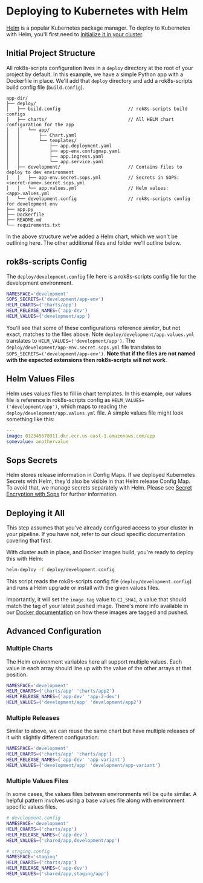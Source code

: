 # Deploying to Kubernetes with Helm

[Helm](https://helm.sh/) is a popular Kubernetes package manager. To deploy to Kubernetes with Helm, you'll first need to [initialize it in your cluster](https://docs.helm.sh/using_helm#install-helm).

## Initial Project Structure

All rok8s-scripts configuration lives in a `deploy` directory at the root of your project by default. In this example, we have a simple Python app with a Dockerfile in place. We'll add that `deploy` directory and add a rok8s-scripts build config file (`build.config`).

```plaintext
app-dir/
├── deploy/
│   ├── build.config                         // rok8s-scripts build configs
│   ├── charts/                              // All HELM chart configuration for the app
│   │   └── app/
│   │       ├── Chart.yaml
│   │       └── templates/
│   │           ├── app.deployment.yaml
│   │           ├── app-env.configmap.yaml
│   │           ├── app.ingress.yaml
│   │           └── app.service.yaml
│   ├── development/                         // Contains files to deploy to dev environment
│   │   ├── app-env.secret.sops.yml          // Secrets in SOPS: <secret-name>.secret.sops.yml
│   │   └── app.values.yml                   // Helm values: <app>.values.yml
│   └── development.config                   // rok8s-scripts config for development env
├── app.py
├── Dockerfile
├── README.md
└── requirements.txt
```

In the above structure we've added a Helm chart, which we won't be outlining here. The other additional files and folder we'll outline below.

## rok8s-scripts Config
The `deploy/development.config` file here is a rok8s-scripts config file for the development environment.

```bash
NAMESPACE='development'
SOPS_SECRETS=('development/app-env')
HELM_CHARTS=('charts/app')
HELM_RELEASE_NAMES=('app-dev')
HELM_VALUES=('development/app')
```

You'll see that some of these configurations reference _similar_, but not exact, matches to the files above. Note `deploy/development/app.values.yml` translates to `HELM_VALUES=('development/app')`. The `deploy/development/app-env.secret.sops.yml` file translates to `SOPS_SECRETS=('development/app-env')`. **Note that if the files are not named with the expected extensions then rok8s-scripts will not work**.

## Helm Values Files

Helm uses values files to fill in chart templates. In this example, our values file is reference in rok8s-scripts config as `HELM_VALUES=('development/app')`, which maps to reading the `deploy/development/app.values.yml` file. A simple values file might look something like this:

```yaml
---
image: 012345678911.dkr.ecr.us-east-1.amazonaws.com/app
somevalue: anothervalue
```

## Sops Secrets

Helm stores release information in Config Maps. If we deployed Kubernetes Secrets with Helm, they'd also be visible in that Helm release Config Map. To avoid that, we manage secrets separately with Helm. Please see [Secret Encryption with Sops](docs/sops.md) for further information.

## Deploying it All

This step assumes that you've already configured access to your cluster in your pipeline. If you have not, refer to our cloud specific documentation covering that first.

With cluster auth in place, and Docker images build, you're ready to deploy this with Helm:

```bash
helm-deploy -f deploy/development.config
```

This script reads the rok8s-scripts config file (`deploy/development.config`) and runs a Helm upgrade or install with the given values files.

Importantly, it will set the `image.tag` value to `CI_SHA1`, a value that should match the tag of your latest pushed image. There's more info available in our [Docker documentation](docs/docker.md) on how these images are tagged and pushed.

## Advanced Configuration

### Multiple Charts
The Helm environment variables here all support multiple values. Each value in each array should line up with the value of the other arrays at that position.

```bash
NAMESPACE='development'
HELM_CHARTS=('charts/app' 'charts/app2')
HELM_RELEASE_NAMES=('app-dev' 'app-2-dev')
HELM_VALUES=('development/app' 'development/app2')
```

### Multiple Releases
Similar to above, we can reuse the same chart but have multiple releases of it with slightly different configuration:

```bash
NAMESPACE='development'
HELM_CHARTS=('charts/app' 'charts/app')
HELM_RELEASE_NAMES=('app-dev' 'app-variant')
HELM_VALUES=('development/app' 'development/app-variant')
```

### Multiple Values Files

In some cases, the values files between environments will be quite similar. A helpful pattern involves using a base values file along with environment specific values files.

```bash
# development.config
NAMESPACE='development'
HELM_CHARTS=('charts/app')
HELM_RELEASE_NAMES=('app-dev')
HELM_VALUES=('shared/app,development/app')

# staging.config
NAMESPACE='staging'
HELM_CHARTS=('charts/app')
HELM_RELEASE_NAMES=('app-dev')
HELM_VALUES=('shared/app,staging/app')
```
